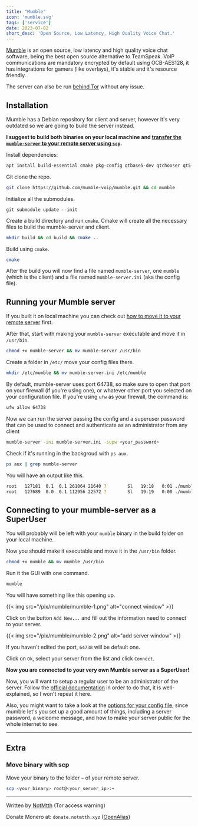 ```yaml
---
title: "Mumble"
icon: 'mumble.svg'
tags: ['service']
date: 2023-07-02
short_desc: 'Open Source, Low Latency, High Quality Voice Chat.'
---
```


[Mumble](https://mumble.info) is an open source, low latency and high quality voice chat software, being the best open source alternative to TeamSpeak.
VoIP communications are mandatory encrypted by default using OCB-AES128, it has integrations for gamers (like overlays), it's stable and it's resource friendly.

The server can also be run [behind Tor](https://gitlab.torproject.org/legacy/trac/-/wikis/doc/TorifyHOWTO/Mumble) without any issue.

## Installation

Mumble has a Debian repository for client and server, however it's very outdated so we are going to build the server instead.

**I suggest to build both binaries on your local machine and [transfer the `mumble-server` to your remote server using `scp`](#extra).**


Install dependencies:
```sh
apt install build-essential cmake pkg-config qtbase5-dev qtchooser qt5-qmake qtbase5-dev-tools qttools5-dev qttools5-dev-tools libqt5svg5-dev libboost-dev libssl-dev libprotobuf-dev protobuf-compiler libprotoc-dev libcap-dev libxi-dev libasound2-dev libogg-dev libsndfile1-dev libspeechd-dev libavahi-compat-libdnssd-dev libxcb-xinerama0 libzeroc-ice-dev libpoco-dev g++-multilib
```

Git clone the repo.

```sh
git clone https://github.com/mumble-voip/mumble.git && cd mumble
```

Initialize all the submodules.

```
git submodule update --init
```

Create a build directory and run `cmake`.
Cmake will create all the necessary files to build the mumble-server and client.

```sh
mkdir build && cd build && cmake ..
```

Build using `cmake`.

```sh
cmake
```

After the build you will now find a file named `mumble-server`, one `mumble` (which is the client) and a file named `mumble-server.ini` (aka the config file).

## Running your Mumble server

If you built it on local machine you can check out [how to move it to your remote server](#extra) first.

After that, start with making your `mumble-server` executable and move it in `/usr/bin`.

```sh
chmod +x mumble-server && mv mumble-server /usr/bin
```

Create a folder in `/etc/` move your config files there.

```sh
mkdir /etc/mumble && mv mumble-server.ini /etc/mumble
```

By default, mumble-server uses port 64738, so make sure to open that port on your firewall (if you're using one), or whatever other port you selected on your configuration file. If you're using `ufw` as your firewall, the command is:

```sh
ufw allow 64738
```

Now we can run the server passing the config and a superuser password that can be used to connect and authenticate as an administrator from any client

```sh
mumble-server -ini mumble-server.ini -supw <your_password>
```

Check if it's running in the backgroud with `ps aux`.

```sh
ps aux | grep mumble-server
```

You will have an output like this.

```sh
root   127181  0.1  0.1 261064 21640 ?        Sl   19:18   0:01 ./mumble-server
root   127689  0.0  0.1 112956 22572 ?        Sl   19:19   0:00 ./mumble-server
```

## Connecting to your mumble-server as a SuperUser

You will probably will be left with your `mumble` binary in the build folder on your local machine.

Now you should make it executable and move it in the `/usr/bin` folder.

```sh
chmod +x mumble && mv mumble /usr/bin
```

Run it the GUI with one command.

```sh
mumble
```

You will have something like this opening up.

{{< img src="/pix/mumble/mumble-1.png" alt="connect window" >}}

Click on the button `Add New...` and fill out the information need to connect to your server.

{{< img src="/pix/mumble/mumble-2.png" alt="add server window" >}}

If you haven't edited the port, `64738` will be default one.

Click on `Ok`, select your server from the list and click `Connect`.

**Now you are connected to your very own Mumble server as a SuperUser!**

Now, you will want to setup a regular user to be an administrator of the server. Follow the [official documentation](https://wiki.mumble.info/wiki/Murmurguide#Becoming_Administrator_and_Registering_a_User) in order to do that, it is well-explained, so I won't repeat it here.

Also, you might want to take a look at the [options for your config file](https://wiki.mumble.info/wiki/Murmurguide#Set_Up_Server), since mumble let's you set up a good amount of things, including a server password, a welcome message, and how to make your server public for the whole internet to see.

---

## Extra

### Move binary with scp

Move your binary to the folder `~` of your remote server.

```sh
scp <your_binary> root@<your_server_ip>:~
```

---

Written by [NotMtth](https://notmtth.xyz) (Tor access warning)

Donate Monero at: `donate.notmtth.xyz` ([OpenAlias](https://openalias.org/))
